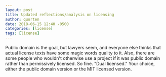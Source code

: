 ```yaml
---
layout: post
title: Updated reflections/analysis on licensing
author: quorten
date: 2018-06-15 12:40 -0500
categories: [license]
tags: [license]
---
```


Public domain is the goal, but lawyers seem, and everyone else thinks
that actual license texts have some magic words quality to it.  Also,
there are some people who wouldn't otherwise use a project if it was
public domain rather than permissively licensed.  So fine.  "Dual
licensed."  Your choice, either the public domain version or the MIT
licensed version.
